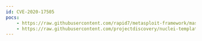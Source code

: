 ```yaml
---
id: CVE-2020-17505
pocs:
    - https://raw.githubusercontent.com/rapid7/metasploit-framework/master/modules/exploits/linux/http/artica_proxy_auth_bypass_service_cmds_peform_command_injection.rb
    - https://raw.githubusercontent.com/projectdiscovery/nuclei-templates/master/cves/CVE-2020-17505.yaml
---
```

